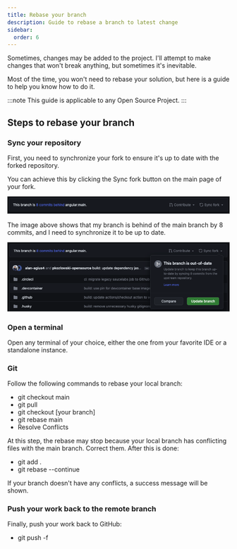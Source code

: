 ```yaml
---
title: Rebase your branch
description: Guide to rebase a branch to latest change
sidebar:
  order: 6
---
```


Sometimes, changes may be added to the project. I'll attempt to make changes that won't break anything, but sometimes it's inevitable.

Most of the time, you won't need to rebase your solution, but here is a guide to help you know how to do it.

:::note
This guide is applicable to any Open Source Project.
:::

## Steps to rebase your branch

### Sync your repository

First, you need to synchronize your fork to ensure it's up to date with the forked repository.

You can achieve this by clicking the Sync fork button on the main page of your fork.

![Sync project header](../../../assets/fork-sync.png)

The image above shows that my branch is behind of the main branch by 8 commits, and I need to synchronize it to be up to date.

![Sync project update modal](../../../assets/sync-fork-update.png)

### Open a terminal

Open any terminal of your choice, either the one from your favorite IDE or a standalone instance.

### Git

Follow the following commands to rebase your local branch:

- git checkout main
- git pull
- git checkout [your branch]
- git rebase main
- Resolve Conflicts

At this step, the rebase may stop because your local branch has conflicting files with the main branch. Correct them. After this is done:

- git add .
- git rebase --continue

If your branch doesn't have any conflicts, a success message will be shown.

### Push your work back to the remote branch

Finally, push your work back to GitHub:

- git push -f
